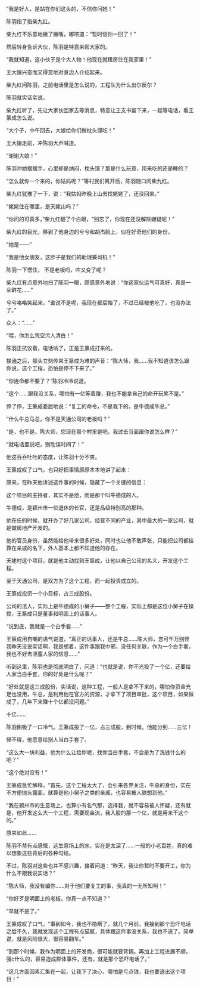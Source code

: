“我是好人，是站在你们这头的，不信你问她！”

陈羽指了指柴九红。

柴九红不乐意地撇了撇嘴，嘟哝道：“暂时信你一回了！”

然后转身告诉大伙，陈羽是特意来帮大家的。

“我就知道，这小伙子是个大人物！他现在就租房住在我家里！”

王大娘兴奋而又得意地对身边人介绍起来。

柴九红问陈羽，之前电话里是怎么说的，工程队为什么出尔反尔？

陈羽就实话实说。

柴九红听了，先让大家伙回家去等消息，特意让王支书留下来，一起等电话，看王篆成怎么说。

“大个子，中午回去，大娘给你们做枕头馍吃！”

王大娘走前，冲陈羽大声喊道。

“谢谢大娘！”

陈羽冲她摆摆手，心里却是纳闷，枕头馍？那是什么玩意，用来吃的还是睡的？

“怎么就你一个来的，你姑妈呢？”等村民们离开后，陈羽随口问柴九红。

柴九红犹豫了一下，说：“我姑妈昨晚上山去找姥姥了，还没回来。”

“姥姥住在哪里，是天姥山吗？”

“你问的可真多，”柴九红翻了个白眼，“别忘了，你现在还没解除嫌疑呢！”

柴九红的目光，移到了他身边的兮兮和胡杰脸上，似在好奇他们的身份。

“她是——”

“我是他女朋友，这胖子是我们的助理兼司机！”

陈羽一下愣住， 不是老板吗，咋又变了呢？

柴九红有点意外地扫了陈羽一眼，颇感意外地说：“你这家伙运气可真好，真是一朵鲜花……”

兮兮咯咯笑起来，“谁说不是呢，我现在都后悔了，不过已经被他吃了，也没办法了。”

众人：“……”

“喂，你怎么凭空污人清白！”

陈羽正抗议着，电话响了，正是王篆成打来的。

接通之后，那头立刻传来王篆成为难的声音：“陈大师，我……我不知道该怎么跟你说，这个工程，恐怕是停不下来了。”

“你连命都不要了？”陈羽冷冷说道。

“这个……跟我没关系，哪怕有一亿等着赚，我也不能拿自己的命开玩笑不是。”

停了停，王篆成委屈地说：“复工的命令，不是我下的，是牛德成牛总。”

“什么牛总马总，你不是天通公司的老板吗？”

“是，也不是。陈大师，您现在那个村里是吧，我过去当面跟你说怎么样？”

“就电话里说吧，别耽误时间了！”

他这吞吞吐吐的态度，让陈羽十分不爽。

王篆成叹了口气，也只好把事情原原本本地讲了起来：

原来，在昨天他讲述这件事的时候，隐藏了一个关键的信息：

这个项目的主持者，其实不是他，而是那个叫牛德成的人。

牛德成，是颖州市一位退休的长官，还是品级特别高的那种。

他在任的时候，就开办了好几家公司，经营不同的产业，其中最大的一家公司，就是做房地产开发的。

他的官员身份，虽然能给他带来很多好处，同时也让他不敢声张，只能把公司都挂靠在亲戚的名下，外人基本上都不知道他的存在。

天姥村这个项目，就是他主动找到王篆成，让他以自己公司的名义，开发这个工程。

至于天通公司，是双方为了这个工程、而一起投资成立的。

王篆成投资一个小目标，占三成股份。

公司的法人，实际上是牛德成的小舅子——整个工程，实际上都是这位小舅子在操控，王篆成只是董事和明面上的话事人。

“说到底，我就是一个白手套……”

王篆成用自嘲的语气说道，“真正的话事人，还是牛总……陈大师，您可千万别怪我昨天没说实话啊，我是想着，这件事跟我中邪，没任何关联，作为一个白手套，我也不好去泄露人家的信息……”

听到这里，陈羽也是彻底明白了，问道：“也就是说，你不光投了一个亿，还要给人家当白手套，你的好处是什么呢？”

“好处就是这三成股份，实话说，这种工程，一般人是拿不下来的，哪怕你资金充足也没用，牛总，是利用他在官方的资源，才拿下了项目审批，这个项目，如果做成了，几年下来赚十个亿都没问题。”

十亿……

陈羽倒吸了一口冷气。王篆成投了一亿，占三成股，到时候，他能分到……三亿！

怪不得，他愿意给别人当白手套了。

“这么大一块利益，他为什么让给你呢，找你当白手套，不会是为了洗钱什么的吧？”

“这个绝对没有！”

王篆成急忙解释，“首先，这个工程太大了，会引来各界关注，牛总的身份，实在不方便抛头露面，就算是他小舅子之类的亲戚，也容易被人联想到他。”

“我在颍州市的生意场上，也算小有名气那，选择我，就不容易被人怀疑，还有就是，他开发这么大一个工程，需要现金流，我入股的那一个亿，就是用来干这个的。”

原来如此……

陈羽不禁有点感慨，这生意场上的水，实在是太深了……一般的小老百姓，真的难以想象这些背后的各种勾结。

不过，陈羽对这些也并不感兴趣，接着问道：“昨天，我让你暂时不要开工，你为什么不跟我说实话？”

“陈大师，我没有骗你……对于他们要复工的事，我真的一无所知啊！”

“你好歹是明面上的老板，你真一点不知道？”

“早就不是了。”

王篆成叹了口气，“事到如今，我也不隐瞒了，就几个月前，我接到那个恐吓电话之后不久，我就发现这个工程有点猫腻，具体跟这件事没关系，我也不说了。简单说，就是风险很大，很容易翻车。”

“到那个时候，我作为明面上的开发商，很可能就要背锅。再加上工程进展不顺，强c什么的，容易造成群体事件，还有，就是那个恐吓电话了。”

“这几方面因素汇集在一起，让我下了决心，哪怕是亏点钱，我也要退出这个项目！”
